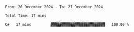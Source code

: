 <!--START_SECTION:waka-->

```txt
From: 20 December 2024 - To: 27 December 2024

Total Time: 17 mins

C#   17 mins         ▓▓▓▓▓▓▓▓▓▓▓▓▓▓▓▓▓▓▓▓▓▓▓▓▓   100.00 %
```

<!--END_SECTION:waka-->
